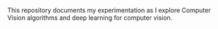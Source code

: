 This repository documents my experimentation as I explore Computer Vision algorithms and deep learning for computer vision. 


